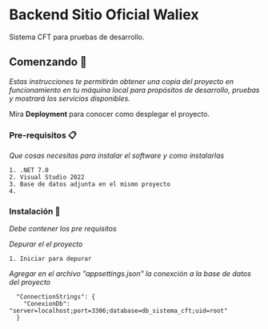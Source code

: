 # Backend Sitio Oficial Waliex

Sistema CFT para pruebas de desarrollo.

## Comenzando 🚀

_Estas instrucciones te permitirán obtener una copia del proyecto en funcionamiento en tu máquina local para propósitos de desarrollo,  pruebas y mostrará los servicios disponibles._

Mira **Deployment** para conocer como desplegar el proyecto.


### Pre-requisitos 📋

_Que cosas necesitas para instalar el software y como instalarlas_

```
1. .NET 7.0
2. Visual Studio 2022
3. Base de datos adjunta en el mismo proyecto
4. 
```

### Instalación 🔧

_Debe contener los pre requisitos_

_Depurar el el proyecto_

```
1. Iniciar para depurar
```

_Agregar en el archivo "appsettings.json" la conexción a la base de datos del proyecto_

```
  "ConnectionStrings": {
    "ConexionDb": "server=localhost;port=3306;database=db_sistema_cft;uid=root"
  }
```

